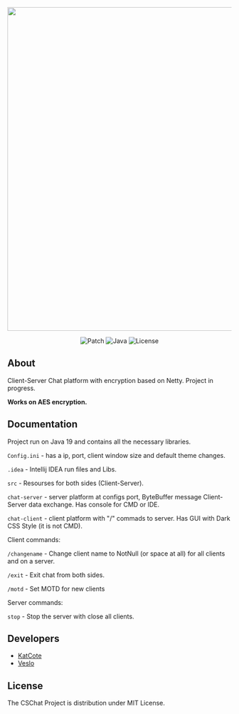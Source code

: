 <p align="center">
      <img src="https://i.ibb.co/rZF2rhn/CSChat3.png" width="726">
</p>

<p align="center">
   <img src="https://img.shields.io/badge/Patch-v1.3.2-success" alt="Patch">
   <img src="https://img.shields.io/badge/Java-openjdk--19-orange" alt="Java">
   <img src="https://img.shields.io/badge/License-MIT-red" alt="License">
</p>

## About

Client-Server Chat platform with encryption based on Netty.
Project in progress.

**Works on AES encryption.**

## Documentation

Project run on Java 19 and contains all the necessary libraries.

`Config.ini` - has a ip, port, client window size and default theme changes.

`.idea` - Intellij IDEA run files and Libs.

`src` - Resourses for both sides (Client-Server).

`chat-server` - server platform at configs port, ByteBuffer message Client-Server data exchange.
Has console for CMD or IDE.

`chat-client` - client platform with "/" commads to server. Has GUI with Dark CSS Style (it is not CMD).

Client commands: 

`/changename` - Change client name to NotNull (or space at all) for all clients and on a server.

`/exit` - Exit chat from both sides.

`/motd` - Set MOTD for new clients

Server commands:

`stop` - Stop the server with close all clients.

## Developers

- [KatCote](https://github.com/KatCote)
- [Veslo](https://github.com/vadiek)

## License

The CSChat Project is distribution under MIT License.
